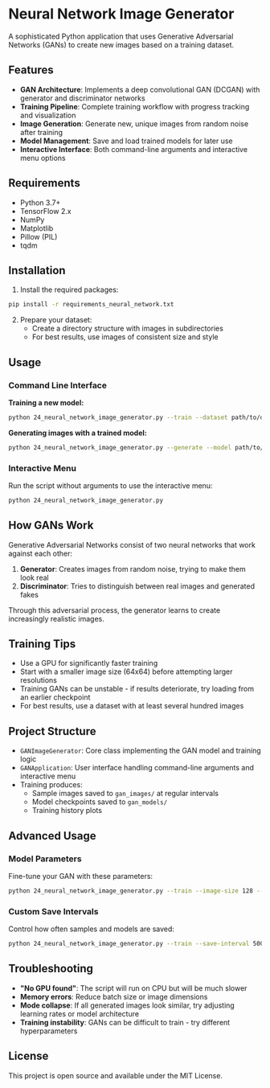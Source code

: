 # Neural Network Image Generator

A sophisticated Python application that uses Generative Adversarial Networks (GANs) to create new images based on a training dataset.

## Features

- **GAN Architecture**: Implements a deep convolutional GAN (DCGAN) with generator and discriminator networks
- **Training Pipeline**: Complete training workflow with progress tracking and visualization
- **Image Generation**: Generate new, unique images from random noise after training
- **Model Management**: Save and load trained models for later use
- **Interactive Interface**: Both command-line arguments and interactive menu options

## Requirements

- Python 3.7+
- TensorFlow 2.x
- NumPy
- Matplotlib
- Pillow (PIL)
- tqdm

## Installation

1. Install the required packages:

```bash
pip install -r requirements_neural_network.txt
```

2. Prepare your dataset:
   - Create a directory structure with images in subdirectories
   - For best results, use images of consistent size and style

## Usage

### Command Line Interface

**Training a new model:**

```bash
python 24_neural_network_image_generator.py --train --dataset path/to/dataset --epochs 10000
```

**Generating images with a trained model:**

```bash
python 24_neural_network_image_generator.py --generate --model path/to/model.h5 --num-images 20
```

### Interactive Menu

Run the script without arguments to use the interactive menu:

```bash
python 24_neural_network_image_generator.py
```

## How GANs Work

Generative Adversarial Networks consist of two neural networks that work against each other:

1. **Generator**: Creates images from random noise, trying to make them look real
2. **Discriminator**: Tries to distinguish between real images and generated fakes

Through this adversarial process, the generator learns to create increasingly realistic images.

## Training Tips

- Use a GPU for significantly faster training
- Start with a smaller image size (64x64) before attempting larger resolutions
- Training GANs can be unstable - if results deteriorate, try loading from an earlier checkpoint
- For best results, use a dataset with at least several hundred images

## Project Structure

- `GANImageGenerator`: Core class implementing the GAN model and training logic
- `GANApplication`: User interface handling command-line arguments and interactive menu
- Training produces:
  - Sample images saved to `gan_images/` at regular intervals
  - Model checkpoints saved to `gan_models/`
  - Training history plots

## Advanced Usage

### Model Parameters

Fine-tune your GAN with these parameters:

```bash
python 24_neural_network_image_generator.py --train --image-size 128 --latent-dim 200
```

### Custom Save Intervals

Control how often samples and models are saved:

```bash
python 24_neural_network_image_generator.py --train --save-interval 500
```

## Troubleshooting

- **"No GPU found"**: The script will run on CPU but will be much slower
- **Memory errors**: Reduce batch size or image dimensions
- **Mode collapse**: If all generated images look similar, try adjusting learning rates or model architecture
- **Training instability**: GANs can be difficult to train - try different hyperparameters

## License

This project is open source and available under the MIT License. 